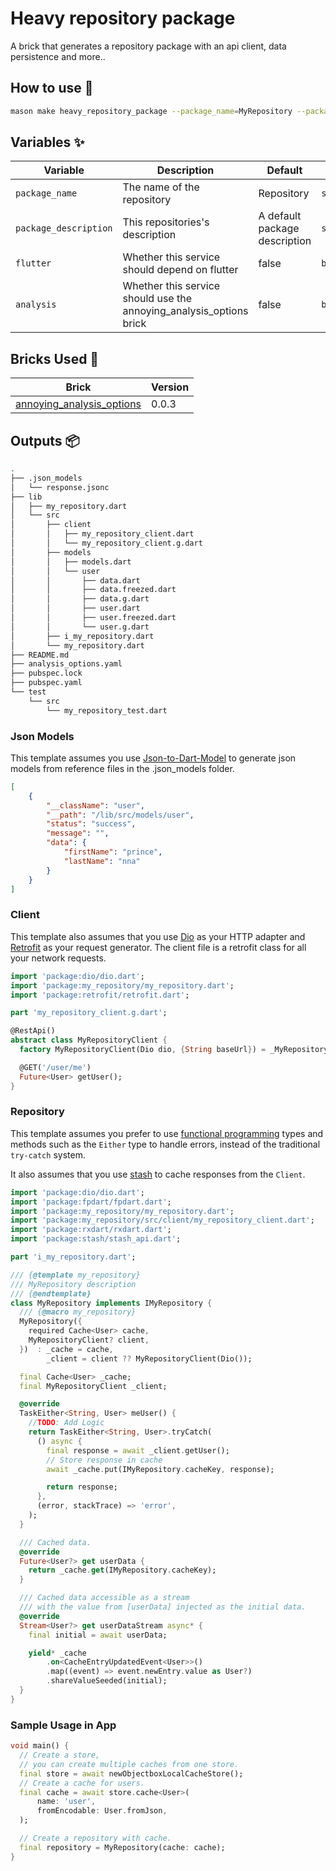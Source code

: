 # Heavy repository package

A brick that generates a repository package with an api client, data persistence and more..



## How to use 🚀

```sh
mason make heavy_repository_package --package_name=MyRepository --package_description=Description --flutter=true --analysis=true
```



## Variables ✨

| Variable              | Description                                                  | Default                       | Type      |
| --------------------- | ------------------------------------------------------------ | ----------------------------- | --------- |
| `package_name`        | The name of the repository                                   | Repository                    | `string`  |
| `package_description` | This repositories's description                              | A default package description | `string`  |
| `flutter`             | Whether this service should depend on flutter                | false                         | `boolean` |
| `analysis`            | Whether this service should use the annoying_analysis_options brick | false                         | `boolean` |



## Bricks Used 🧱

| Brick                                                        | Version |
| ------------------------------------------------------------ | ------- |
| [annoying_analysis_options](https://brickhub.dev/bricks/annoying_analysis_options/0.0.3) | 0.0.3   |



## Outputs 📦

```sh
.
├── .json_models
│   └── response.jsonc
├── lib
│   ├── my_repository.dart
│   └── src
│       ├── client
│       │   ├── my_repository_client.dart
│       │   └── my_repository_client.g.dart
│       ├── models
│       │   ├── models.dart
│       │   └── user
│       │       ├── data.dart
│       │       ├── data.freezed.dart
│       │       ├── data.g.dart
│       │       ├── user.dart
│       │       ├── user.freezed.dart
│       │       └── user.g.dart
│       ├── i_my_repository.dart
│       └── my_repository.dart
├── README.md
├── analysis_options.yaml
├── pubspec.lock
├── pubspec.yaml
└── test
    └── src
        └── my_repository_test.dart
```



### Json Models

This template assumes you use [Json-to-Dart-Model](https://github.com/hiranthaR/Json-to-Dart-Model) to generate json models from reference files in the .json_models folder.

```json
[
    {
        "__className": "user",
        "__path": "/lib/src/models/user",
        "status": "success",
        "message": "",
        "data": {
            "firstName": "prince",
            "lastName": "nna"
        }
    }
]
```



### Client

This template also assumes that you use [Dio](https://pub.dev/packages/dio) as your HTTP adapter and [Retrofit](https://pub.dev/packages/retrofit) as your request generator. The client file is a retrofit class for all your network requests.

```dart
import 'package:dio/dio.dart';
import 'package:my_repository/my_repository.dart';
import 'package:retrofit/retrofit.dart';

part 'my_repository_client.g.dart';

@RestApi()
abstract class MyRepositoryClient {
  factory MyRepositoryClient(Dio dio, {String baseUrl}) = _MyRepositoryClient;

  @GET('/user/me')
  Future<User> getUser();
}
```



### Repository

This template assumes you prefer to use [functional programming](https://pub.dev/packages/fpdart) types and methods such as the `Either` type to handle errors, instead of the traditional `try-catch` system.

It also assumes that you use [stash](https://pub.dev/packages/stash) to cache responses from the `Client`.

```dart
import 'package:dio/dio.dart';
import 'package:fpdart/fpdart.dart';
import 'package:my_repository/my_repository.dart';
import 'package:my_repository/src/client/my_repository_client.dart';
import 'package:rxdart/rxdart.dart';
import 'package:stash/stash_api.dart';

part 'i_my_repository.dart';

/// {@template my_repository}
/// MyRepository description
/// {@endtemplate}
class MyRepository implements IMyRepository {
  /// {@macro my_repository}
  MyRepository({
    required Cache<User> cache,
    MyRepositoryClient? client,
  })  : _cache = cache,
        _client = client ?? MyRepositoryClient(Dio());

  final Cache<User> _cache;
  final MyRepositoryClient _client;

  @override
  TaskEither<String, User> meUser() {
    //TODO: Add Logic
    return TaskEither<String, User>.tryCatch(
      () async {
        final response = await _client.getUser();
        // Store response in cache
        await _cache.put(IMyRepository.cacheKey, response);

        return response;
      },
      (error, stackTrace) => 'error',
    );
  }

  /// Cached data.
  @override
  Future<User?> get userData {
    return _cache.get(IMyRepository.cacheKey);
  }

  /// Cached data accessible as a stream
  /// with the value from [userData] injected as the initial data.
  @override
  Stream<User?> get userDataStream async* {
    final initial = await userData;

    yield* _cache
        .on<CacheEntryUpdatedEvent<User>>()
        .map((event) => event.newEntry.value as User?)
        .shareValueSeeded(initial);
  }
}
```



### Sample Usage in App

```dart
void main() {
  // Create a store,
  // you can create multiple caches from one store.
  final store = await newObjectboxLocalCacheStore();
  // Create a cache for users.
  final cache = await store.cache<User>(
      name: 'user',
      fromEncodable: User.fromJson,
  );

  // Create a repository with cache.
  final repository = MyRepository(cache: cache);
}
```


